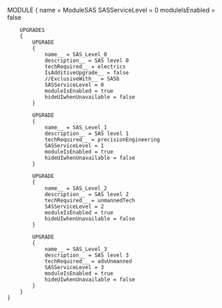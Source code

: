 MODULE
	{
		name = ModuleSAS
		SASServiceLevel = 0
		moduleIsEnabled = false﻿

		UPGRADES
		{
			UPGRADE
			{
				name__ = SAS_Level_0
				description__ = SAS level 0
				techRequired__ = electrics
				IsAdditiveUpgrade__ = false
				//ExclusiveWith__ = SASb
				SASServiceLevel = 0
				moduleIsEnabled = true
				hideUIwhenUnavailable = false
			}

			UPGRADE
			{
				name__ = SAS_Level_1
				description__ = SAS level 1
				techRequired__ = precisionEngineering
				SASServiceLevel = 1
				moduleIsEnabled = true
				hideUIwhenUnavailable = false
			}

			UPGRADE
			{
				name__ = SAS_Level_2
				description__ = SAS level 2
				techRequired__ = unmannedTech
				SASServiceLevel = 2
				moduleIsEnabled = true
				hideUIwhenUnavailable = false
			}

			UPGRADE
			{
				name__ = SAS_Level_3
				description__ = SAS level 3
				techRequired__ = advUnmanned
				SASServiceLevel = 3
				moduleIsEnabled = true
				hideUIwhenUnavailable = false
			}
		}
	}
